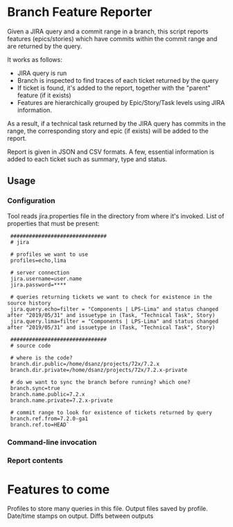 # Branch Feature Reporter

Given a JIRA query and a commit range in a branch, this script reports features (epics/stories) 
 which have commits within the commit range and are returned by the query.
  
It works as follows:
* JIRA query is run
* Branch is inspected to find traces of each ticket returned by the query
* If ticket is found, it's added to the report, together with the "parent" feature (if it exists)
* Features are hierarchically grouped by Epic/Story/Task levels using JIRA information.

As a result, if a technical task returned by the JIRA query has commits in the range, the corresponding story and epic (if exists) will be added to the report.

Report is given in JSON and CSV formats. A few, essential information is added to each ticket such as summary, type and status.

## Usage
### Configuration
Tool reads jira.properties file in the directory from where it's invoked. 
List of properties that must be present:

```
 ###############################
 # jira
 
 # profiles we want to use
 profiles=echo,lima
 
 # server connection 
 jira.username=user.name
 jira.password=****
 
 # queries returning tickets we want to check for existence in the source history
 jira.query.echo=filter = "Components | LPS-Lima" and status changed after "2019/05/31" and issuetype in (Task, "Technical Task", Story)
 jira.query.lima=filter = "Components | LPS-Lima" and status changed after "2019/05/31" and issuetype in (Task, "Technical Task", Story)
 
 ###############################
 # source code
 
 # where is the code?
 branch.dir.public=/home/dsanz/projects/72x/7.2.x
 branch.dir.private=/home/dsanz/projects/72x/7.2.x-private
 
 # do we want to sync the branch before running? which one?
 branch.sync=true
 branch.name.public=7.2.x
 branch.name.private=7.2.x-private
 
 # commit range to look for existence of tickets returned by query
 branch.ref.from=7.2.0-ga1
 branch.ref.to=HEAD` 
```
### Command-line invocation

### Report contents

# Features to come
Profiles to store many queries in this file. Output files saved by profile. Date/time stamps on output. Diffs between outputs